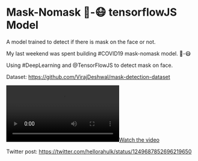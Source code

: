 # Mask-Nomask 🙂-😷 tensorflowJS Model
A model trained to detect if there is mask on the face or not.

My last weekend was spent building #COVID19 mask-nomask model. 🙂-😷

Using  #DeepLearning and @TensorFlowJS to detect mask on face.

Dataset: https://github.com/VirajDeshwal/mask-detection-dataset

[![Watch the video](https://github.com/goodrahstar/mask-nomask-tensorflowJS/blob/master/mask-nomask%20demo%20vid.mov?raw=true)](https://github.com/goodrahstar/mask-nomask-tensorflowJS/blob/master/mask-nomask%20demo%20vid.mov?raw=true)

Twitter post: https://twitter.com/hellorahulk/status/1249687852696219650
